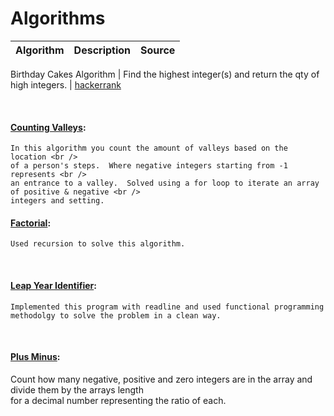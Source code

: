 # Algorithms
Algorithm | Description | Source
--- | --- | ---
<!-- #### [Apples & Oranges](#): -->
                                                                         
Birthday Cakes Algorithm | Find the highest integer(s) and return the qty of high integers. | [hackerrank](https://www.hackerrank.com/challenges/birthday-cake-candles/problem)

&nbsp;


<!-- #### [Compare Triplets](#): -->

#### [Counting Valleys](#):

    In this algorithm you count the amount of valleys based on the location <br />
    of a person's steps.  Where negative integers starting from -1 represents <br />
    an entrance to a valley.  Solved using a for loop to iterate an array of positive & negative <br />
    integers and setting.

<!-- #### [Diagonal Difference](#): -->

#### [Factorial](#):

    Used recursion to solve this algorithm.

&nbsp;

#### [Leap Year Identifier](#):
    Implemented this program with readline and used functional programming methodolgy to solve the problem in a clean way.

<!-- #### [Merge Sort](#): -->

&nbsp;

#### [Plus Minus](https://github.com/DariusRain/algorithm-practice/blob/master/plus-minus.js):
Count how many negative, positive and zero integers are in the array and divide them by the arrays length <br/> for a decimal number representing the ratio of each. 


<!-- #### [Simple Array Sum](#): -->



<!-- #### [Very Big Sum](#): -->
